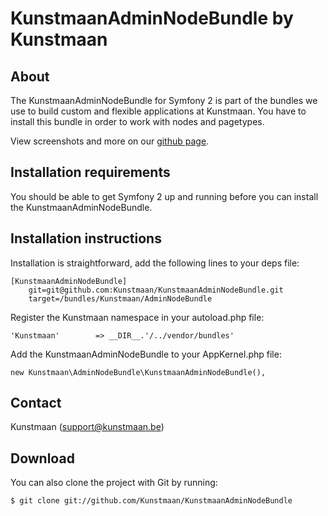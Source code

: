 KunstmaanAdminNodeBundle by Kunstmaan
=================================

About
-----
The KunstmaanAdminNodeBundle for Symfony 2 is part of the bundles we use to build custom and flexible applications at Kunstmaan.
You have to install this bundle in order to work with nodes and pagetypes.

View screenshots and more on our [github page](http://kunstmaan.github.com/KunstmaanAdminNodeBundle).


Installation requirements
-------------------------
You should be able to get Symfony 2 up and running before you can install the KunstmaanAdminNodeBundle.

Installation instructions
-------------------------
Installation is straightforward, add the following lines to your deps file:

```
[KunstmaanAdminNodeBundle]
    git=git@github.com:Kunstmaan/KunstmaanAdminNodeBundle.git
    target=/bundles/Kunstmaan/AdminNodeBundle
```

Register the Kunstmaan namespace in your autoload.php file:

```
'Kunstmaan'        => __DIR__.'/../vendor/bundles'
```

Add the KunstmaanAdminNodeBundle to your AppKernel.php file:

```
new Kunstmaan\AdminNodeBundle\KunstmaanAdminNodeBundle(),
```

Contact
-------
Kunstmaan (support@kunstmaan.be)

Download
--------
You can also clone the project with Git by running:

```
$ git clone git://github.com/Kunstmaan/KunstmaanAdminNodeBundle
```